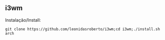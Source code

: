 ## i3wm
Instalação/Install:
```fish
git clone https://github.com/leonidasroberto/i3wm;cd i3wm;./install.sh arch
```